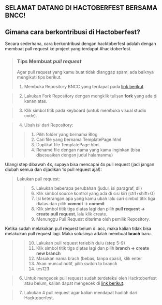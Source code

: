 ## SELAMAT DATANG DI HACTOBERFEST BERSAMA BNCC!

## Gimana cara berkontribusi di Hactoberfest?
Secara sederhana, cara berkontribusi dengan hacktoberfest adalah dengan membuat pull request ke project yang terdapat #hacktoberfest. 

> ### **Tips Membuat *pull request***
> Agar pull request yang kamu buat tidak dianggap spam, ada baiknya mengikuti tips berikut.
>1. Membuka Repository BNCC yang terdapat pada [link berikut](https://github.com/BNCC-Malang/Hacktoberfest2021).

>2. Lakukan Fork Repository dengan mengklik tulisan **fork** yang ada di kanan atas.

>3. Klik simbol titik pada keyboard (untuk membuka visual studio code).

>4. Ubah isi dari Repository:
>> 1) Pilih folder yang bernama Blog
>> 2) Cari file yang bernama TemplatePage.html
>> 3) Duplikat file TemplatePage.html
>> 4) Rename file dengan nama yang kamu inginkan (bisa disesuaikan dengan judul halamanmu)

Ulangi step dibawah 4x, supaya bisa mencapai 4x pull request (jadi jangan diubah semua dan dijadikan 1x pull request aja!):

>Lakukan pull request:
>> 5) Lakukan beberapa perubahan (judul, isi paragraf, dll)
>> 6) Klik simbol source kontrol yang ada di sisi kiri (ctrl+shift+G)
>> 7) Isi keterangan apa yang kamu ubah lalu cari simbol titik tiga diatas dan pilih **commit -> commit**
>> 8) Klik simbol titik tiga diatas lagi dan pilih **pull request -> create pull request**, lalu klik create.
>> 9) Menunggu Pull Request diterima oleh pemilik Repository.

Ketika sudah melakukan pull request belum di acc, maka kalian tidak bisa melakukan pull request lagi. Maka solusinya adalah membuat **brach** baru.
>> 10) Lakukan pull request terlebih dulu (step 5-9)
>> 11) Klik simbol titik tiga diatas lagi dan pilih **branch -> create new branch**
>> 12) Masukan nama brach (bebas, tanpa spasi), klik enter
>> 13) Akan muncul notif, pilih switch to branch
>> 14) tes123


>6. Untuk mengecek pull request sudah terdeteksi oleh Hacktoberfest atau belum, kalian dapat mengecek di [link berikut](https://hacktoberfest.digitalocean.com/profile).

>7. Lakukan 4 pull request agar kalian mendapat hadiah dari Hacktoberfest.

